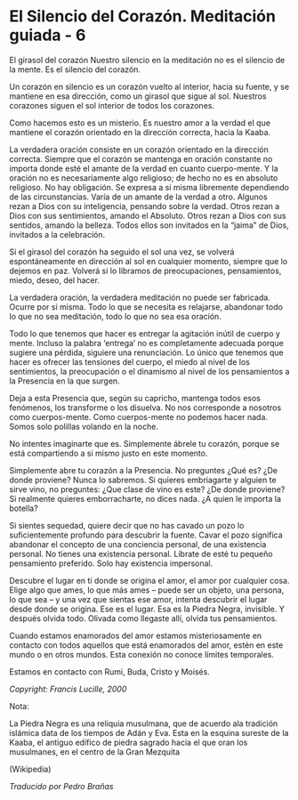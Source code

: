 # El Silencio del Corazón. Meditación guiada - 6

El girasol del corazón Nuestro silencio en la meditación no es el silencio de la mente. Es el silencio del corazón.

Un corazón en silencio es un corazón vuelto al interior, hacia su fuente, y se mantiene en esa dirección, como un girasol que sigue al sol. Nuestros corazones siguen el sol interior de todos los corazones.

Como hacemos esto es un misterio. Es nuestro amor a la verdad el que mantiene el corazón orientado en la dirección correcta, hacia la Kaaba.

La verdadera oración consiste en un corazón orientado en la dirección correcta. Siempre que el corazón se mantenga en oración constante no importa donde esté el amante de la verdad en cuanto cuerpo-mente. Y la oración no es necesariamente algo religioso; de hecho no es en absoluto religioso. No hay obligación. Se expresa a si misma libremente dependiendo de las circunstancias. Varía de un amante de la verdad a otro. Algunos rezan a Dios con su inteligencia, pensando sobre la verdad. Otros rezan a Dios con sus sentimientos, amando el Absoluto. Otros rezan a Dios con sus sentidos, amando la belleza. Todos ellos son invitados en la “jaima” de Dios, invitados a la celebración.

Si el girasol del corazón ha seguido el sol una vez, se volverá espontáneamente en dirección al sol en cualquier momento, siempre que lo dejemos en paz. Volverá si lo libramos de preocupaciones, pensamientos, miedo, deseo, del hacer.

La verdadera oración, la verdadera meditación no puede ser fabricada. Ocurre por si misma. Todo lo que se necesita es relajarse, abandonar todo lo que no sea meditación, todo lo que no sea esa oración.

Todo lo que tenemos que hacer es entregar la agitación inútil de cuerpo y mente. Incluso la palabra ‘entrega’ no es completamente adecuada porque sugiere una pérdida, siguiere una renunciación. Lo único que tenemos que hacer es ofrecer las tensiones del cuerpo, el miedo al nivel de los sentimientos, la preocupación o el dinamismo al nivel de los pensamientos a la Presencia en la que surgen.

Deja a esta Presencia que, según su capricho, mantenga todos esos fenómenos, los transforme o los disuelva. No nos corresponde a nosotros como cuerpos-mente. Como cuerpos-mente no podemos hacer nada. Somos solo polillas volando en la noche.

No intentes imaginarte que es. Simplemente ábrele tu corazón, porque se está compartiendo a si mismo justo en este momento.

Simplemente abre tu corazón a la Presencia. No preguntes ¿Qué es? ¿De donde proviene? Nunca lo sabremos. Si quieres embriagarte y alguien te sirve vino, no preguntes: ¿Que clase de vino es este? ¿De donde proviene? Si realmente quieres emborracharte, no dices nada. ¿A quien le importa la botella?

Si sientes sequedad, quiere decir que no has cavado un pozo lo suficientemente profundo para descubrir la fuente. Cavar el pozo significa abandonar el concepto de una conciencia personal, de una existencia personal. No tienes una existencia personal. Líbrate de esté tu pequeño pensamiento preferido. Solo hay existencia impersonal.

Descubre el lugar en ti donde se origina el amor, el amor por cualquier cosa. Elige algo que ames, lo que más ames – puede ser un objeto, una persona, lo que sea – y una vez que sientas ese amor, intenta descubrir el lugar desde donde se origina. Ese es el lugar. Esa es la Piedra Negra, invisible. Y después olvida todo. Olivada como llegaste allí, olvida tus pensamientos.

Cuando estamos enamorados del amor estamos misteriosamente en contacto con todos aquellos que está enamorados del amor, estén en este mundo o en otros mundos. Esta conexión no conoce límites temporales.

Estamos en contacto con Rumi, Buda, Cristo y Moisés.

_Copyright: Francis Lucille, 2000_

Nota:

La Piedra Negra es una reliquia musulmana, que de acuerdo ala tradición islámica data de los tiempos de Adán y Eva. Esta en la esquina sureste de la Kaaba, el antiguo edifico de piedra sagrado hacia el que oran los musulmanes, en el centro de la Gran Mezquita

(Wikipedia)

_Traducido por Pedro Brañas_

